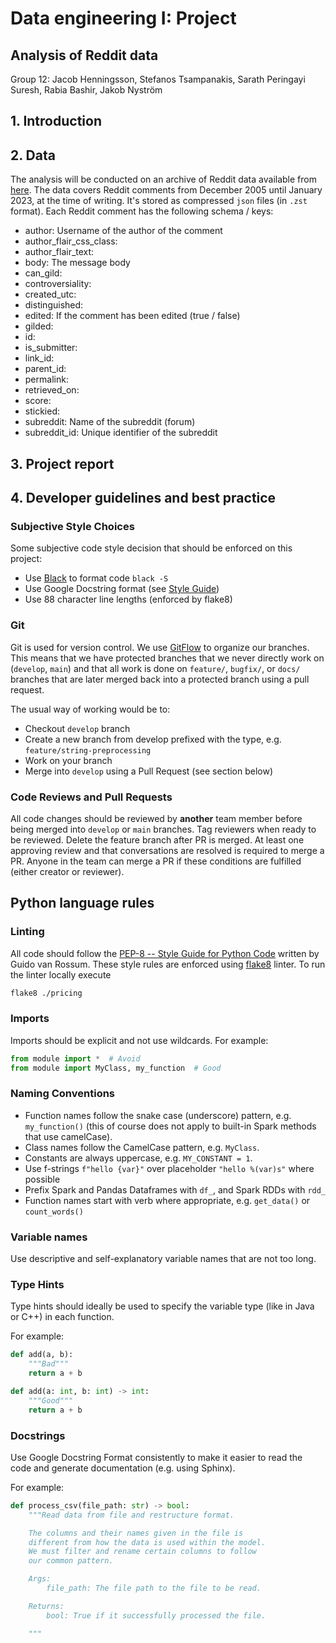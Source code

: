 # Data engineering I: Project

## Analysis of Reddit data

Group 12: Jacob Henningsson, Stefanos Tsampanakis, Sarath Peringayi Suresh, Rabia Bashir, Jakob Nyström

## 1. Introduction

## 2. Data

The analysis will be conducted on an archive of Reddit data available from [here](http://files.pushshift.io/reddit/comments/).
The data covers Reddit comments from December 2005 until January 2023, at the time of writing.
It's stored as compressed `json` files (in `.zst` format). Each Reddit comment has the
following schema / keys:

* author: Username of the author of the comment 
* author_flair_css_class: 
* author_flair_text:
* body: The message body
* can_gild: 
* controversiality:
* created_utc:
* distinguished:
* edited: If the comment has been edited (true / false)
* gilded:
* id:
* is_submitter:
* link_id:
* parent_id:
* permalink:
* retrieved_on:
* score:
* stickied:
* subreddit: Name of the subreddit (forum)
* subreddit_id: Unique identifier of the subreddit

## 3. Project report

## 4. Developer guidelines and best practice

### Subjective Style Choices
Some subjective code style decision that should be enforced on this project:

* Use [Black](https://github.com/psf/black) to format code `black -S`
* Use Google Docstring format (see [Style Guide](https://sphinxcontrib-napoleon.readthedocs.io/en/latest/example_google.html))
* Use 88 character line lengths (enforced by flake8)

### Git

Git is used for version control. We use [GitFlow](https://www.atlassian.com/git/tutorials/comparing-workflows/gitflow-workflow)
to organize our branches. This means that we have protected branches that we never
directly work on (`develop`, `main`) and that all work is done on `feature/`, `bugfix/`, or
`docs/` branches that are later merged back into a protected branch using a pull request.

The usual way of working would be to:

* Checkout `develop` branch
* Create a new branch from develop prefixed with the type, e.g. `feature/string-preprocessing`
* Work on your branch
* Merge into `develop` using a Pull Request (see section below)

### Code Reviews and Pull Requests

All code changes should be reviewed by **another** team member before being merged into `develop` or `main` branches. Tag reviewers when ready to be reviewed. Delete the feature branch after PR is merged. At least one approving review and that conversations are resolved is required to merge a PR. Anyone in the team can merge a PR if these conditions are fulfilled (either creator or reviewer). 

## Python language rules

### Linting

All code should follow the [PEP-8 -- Style Guide for Python Code](https://www.python.org/dev/peps/pep-0008/)
written by Guido van Rossum. These style rules are enforced using 
[flake8](https://github.com/pycqa/flake8) linter. To run the linter locally execute

```bash
flake8 ./pricing
```

### Imports

Imports should be explicit and not use wildcards. For example:

```python
from module import *  # Avoid
from module import MyClass, my_function  # Good
```

### Naming Conventions

* Function names follow the snake case (underscore) pattern, e.g. `my_function()` (this of course does not apply to built-in Spark methods that use camelCase).
* Class names follow the CamelCase pattern, e.g. `MyClass`.
* Constants are always uppercase, e.g. `MY_CONSTANT = 1`.
* Use f-strings `f"hello {var}"` over placeholder `"hello %(var)s"` where possible
* Prefix Spark and Pandas Dataframes with `df_`, and Spark RDDs with `rdd_`
* Function names start with verb where appropriate, e.g. `get_data()` or `count_words()`

### Variable names

Use descriptive and self-explanatory variable names that are not too long.

### Type Hints

Type hints should ideally be used to specify the variable type (like in Java or C++) in each function.

For example:

```python
def add(a, b):
    """Bad"""
    return a + b

def add(a: int, b: int) -> int:
    """Good"""
    return a + b
```

### Docstrings

Use Google Docstring Format consistently to make it easier to read the code and generate documentation (e.g. using Sphinx).

For example:

```python
def process_csv(file_path: str) -> bool:
    """Read data from file and restructure format.

    The columns and their names given in the file is
    different from how the data is used within the model.
    We must filter and rename certain columns to follow
    our common pattern.

    Args:
        file_path: The file path to the file to be read.

    Returns:
        bool: True if it successfully processed the file.

    """
```
